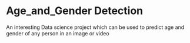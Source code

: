 # Age_and_Gender Detection
An interesting Data science project which can be used to predict age and gender of any person in an image or video

